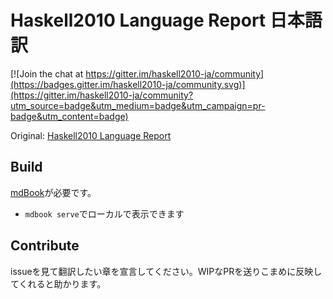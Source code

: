 # Haskell2010 Language Report 日本語訳

[![Join the chat at https://gitter.im/haskell2010-ja/community](https://badges.gitter.im/haskell2010-ja/community.svg)](https://gitter.im/haskell2010-ja/community?utm_source=badge&utm_medium=badge&utm_campaign=pr-badge&utm_content=badge)

Original: [Haskell2010 Language Report](https://www.haskell.org/onlinereport/haskell2010/)

## Build

[mdBook](https://github.com/rust-lang-nursery/mdBook)が必要です。

- `mdbook serve`でローカルで表示できます

## Contribute

issueを見て翻訳したい章を宣言してください。WIPなPRを送りこまめに反映してくれると助かります。
